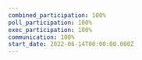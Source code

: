 ```yaml
---
combined_participation: 100%
poll_participation: 100%
exec_participation: 100%
communication: 100%
start_date: 2022-06-14T00:00:00.000Z
---
```

